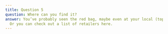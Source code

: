 ```yaml
---
title: Question 5
question: Where can you find it?
answer: You’ve probably seen the red bag, maybe even at your local (top 3 retailers).
  Or you can check out a list of retailers here.
---
```


